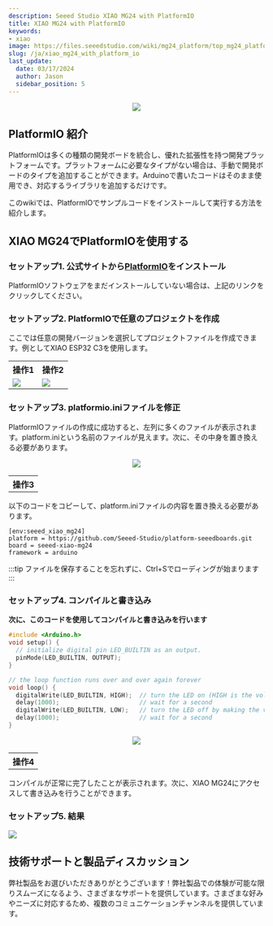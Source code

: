 ```yaml
---
description: Seeed Studio XIAO MG24 with PlatformIO
title: XIAO MG24 with PlatformIO
keywords:
- xiao
image: https://files.seeedstudio.com/wiki/mg24_platform/top_mg24_platform02.webp
slug: /ja/xiao_mg24_with_platform_io
last_update:
  date: 03/17/2024
  author: Jason
  sidebar_position: 5
---
```



<div align="center"><img width={500} src="https://files.seeedstudio.com/wiki/mg24_platform/top_mg24_platform02.webp" /></div>

## PlatformIO 紹介

PlatformIOは多くの種類の開発ボードを統合し、優れた拡張性を持つ開発プラットフォームです。プラットフォームに必要なタイプがない場合は、手動で開発ボードのタイプを追加することができます。Arduinoで書いたコードはそのまま使用でき、対応するライブラリを追加するだけです。

このwikiでは、PlatformIOでサンプルコードをインストールして実行する方法を紹介します。

## XIAO MG24でPlatformIOを使用する

### セットアップ1. 公式サイトから[PlatformIO](https://platformio.org/platformio-ide)をインストール

PlatformIOソフトウェアをまだインストールしていない場合は、上記のリンクをクリックしてください。

### セットアップ2. PlatformIOで任意のプロジェクトを作成

ここでは任意の開発バージョンを選択してプロジェクトファイルを作成できます。例としてXIAO ESP32 C3を使用します。

<table align="center">
  <tr>
      <th>操作1</th>
        <th>操作2</th>
  </tr>
  <tr>
      <td><div style={{textAlign:'center'}}><img src="https://files.seeedstudio.com/wiki/mg24_platform/mg24patform2.jpg" style={{width:400, height:'auto'}}/></div></td>
        <td><div style={{textAlign:'center'}}><img src="https://files.seeedstudio.com/wiki/XIAO_PlatformIO/mg24_platformIO.jpg" style={{width:500, height:'auto'}}/></div></td>
  </tr>
</table>


### セットアップ3. platformio.iniファイルを修正

PlatformIOファイルの作成に成功すると、左列に多くのファイルが表示されます。platform.iniという名前のファイルが見えます。次に、その中身を置き換える必要があります。
<table align="center">
  <tr>
      <th>操作3</th>
  </tr>
  <tr>
<div align="center"><img width={500} src="https://files.seeedstudio.com/wiki/mg24_platform/mg24platform.jpg"/></div>
  </tr>
</table>

以下のコードをコピーして、platform.iniファイルの内容を置き換える必要があります。

```
[env:seeed_xiao_mg24]
platform = https://github.com/Seeed-Studio/platform-seeedboards.git
board = seeed-xiao-mg24
framework = arduino
```

:::tip
ファイルを保存することを忘れずに、Ctrl+Sでローディングが始まります
:::

### セットアップ4. コンパイルと書き込み

**次に、このコードを使用してコンパイルと書き込みを行います**

```cpp
#include <Arduino.h>
void setup() {
  // initialize digital pin LED_BUILTIN as an output.
  pinMode(LED_BUILTIN, OUTPUT);
}

// the loop function runs over and over again forever
void loop() {
  digitalWrite(LED_BUILTIN, HIGH);  // turn the LED on (HIGH is the voltage level)
  delay(1000);                      // wait for a second
  digitalWrite(LED_BUILTIN, LOW);   // turn the LED off by making the voltage LOW
  delay(1000);                      // wait for a second
}
```


<table align="center">
  <tr>
      <th>操作4</th>
  </tr>
  <tr>
<div align="center"><img width={800} src="https://files.seeedstudio.com/wiki/mg24_platform/mg.png" /></div>
  </tr>
</table>

コンパイルが正常に完了したことが表示されます。次に、XIAO MG24にアクセスして書き込みを行うことができます。


### セットアップ5. 結果

<div style={{textAlign:'center'}}><img src="https://files.seeedstudio.com/wiki/XIAO_MG24/Getting_Start/00.gif" style={{width:500, height:'auto'}}/></div>

## 技術サポートと製品ディスカッション

弊社製品をお選びいただきありがとうございます！弊社製品での体験が可能な限りスムーズになるよう、さまざまなサポートを提供しています。さまざまな好みやニーズに対応するため、複数のコミュニケーションチャンネルを提供しています。

<div class="button_tech_support_container">
<a href="https://forum.seeedstudio.com/" class="button_forum"></a> 
<a href="https://www.seeedstudio.com/contacts" class="button_email"></a>
</div>

<div class="button_tech_support_container">
<a href="https://discord.gg/eWkprNDMU7" class="button_discord"></a> 
<a href="https://github.com/Seeed-Studio/wiki-documents/discussions/69" class="button_discussion"></a>
</div>